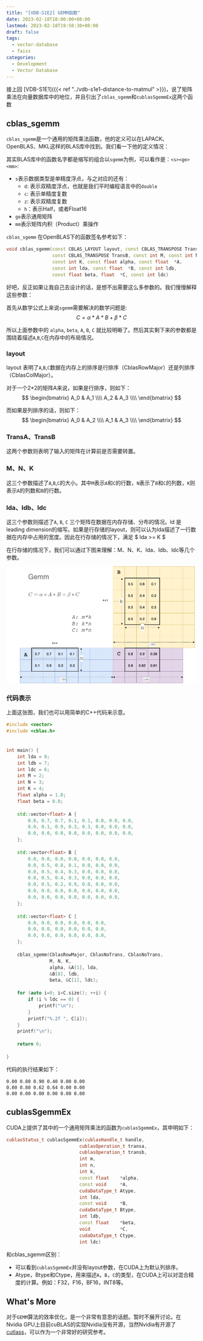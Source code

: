 ```yaml
---
title: "[VDB-S1E2] GEMM函数"
date: 2023-02-18T10:00:00+08:00
lastmod: 2023-02-18T19:58:30+08:00
draft: false
tags:
  - vector-database
  - faiss
categories:
  - Development
  - Vector Database
---
```

接上回 [VDB-S1E1]({{< ref "../vdb-s1e1-distance-to-matmul" >}})，说了矩阵乘法在向量数据库中的地位，并且引出了`cblas_sgemm`和`cublasSgemmEx`这两个函数

## cblas_sgemm
`cblas_sgemm`是一个通用的矩阵乘法函数，他的定义可以在LAPACK、OpenBLAS、MKL这样的BLAS库中找到。我们看一下他的定义情况：

其实BLAS库中的函数名字都是缩写的组合以`sgemm`为例，可以看作是：`<s><ge><mm>`:
- `s`表示数据类型是单精度浮点，与之对应的还有：
  - `d`: 表示双精度浮点，也就是我们平时编程语言中的`double`
  - `c`: 表示单精度复数
  - `z`: 表示双精度复数
  - `h`：表示Half，或者Float16
- `ge`表示通用矩阵
- `mm`表示矩阵内积（Product）乘操作

`cblas_sgemm` 在OpenBLAS下的函数签名参考如下：
```c++
void cblas_sgemm(const CBLAS_LAYOUT layout, const CBLAS_TRANSPOSE TransA,
                 const CBLAS_TRANSPOSE TransB, const int M, const int N,
                 const int K, const float alpha, const float  *A,
                 const int lda, const float  *B, const int ldb,
                 const float beta, float  *C, const int ldc)
```

好吧，反正如果让我自己去设计的话，是想不出需要这么多参数的。我们慢慢解释这些参数：

首先从数学公式上来说`sgemm`需要解决的数学问题是: $$ C = \alpha * A * B + \beta * C $$

所以上面参数中的 `alpha`, `beta`, `A`, `B`, `C` 就比较明晰了。然后其实剩下来的参数都是围绕着描述`A`,`B`,`C`在内存中的布局情况。

### layout
layout 表明了`A`,`B`,`C`数据在内存上的排序是行排序（CblasRowMajor）还是列排序（CblasColMajor）。

对于一个2*2的矩阵A来说，如果是行排序，则如下：
$$
\begin{bmatrix}
A_0 & A_1 \\\\
A_2 & A_3 \\\\
\end{bmatrix}
$$

而如果是列排序的话，则如下：
$$
\begin{bmatrix}
A_0 & A_2 \\\\
A_1 & A_3 \\\\
\end{bmatrix}
$$

### TransA、TransB
这两个参数则表明了输入的矩阵在计算前是否需要转置。

### M、N、K
这三个参数描述了`A`,`B`,`C`的大小。其中`M`表示`A`和`C`的行数，`N`表示了`B`和`C`的列数，`K`则表示`A`的列数和`B`的行数。

### lda、ldb、ldc
这三个参数则描述了`A`, `B`, `C` 三个矩阵在数据在内存存储、分布的情况。ld 是 leading dimension的缩写。如果是行存储的layout，则可以认为lda描述了一行数据在内存中占用的宽度。因此在行存储的情况下，满足 $ lda >= K $

在行存储的情况下，我们可以通过下图来理解：M、N、K、lda、ldb、ldc等几个参数。

![Gemm 参数](gemm_abc.png)

### 代码表示

上面这张图，我们也可以用简单的C++代码来示意。

```c++
#include <vector>
#include <cblas.h>


int main() {
    int lda = 8;
    int ldb = 7;
    int ldc = 6;
    int M = 2;
    int N = 3;
    int K = 4;
    float alpha = 1.0;
    float beta = 0.0;

    std::vector<float> A {
        0.0, 0.7, 0.7, 0.1, 0.1, 0.0, 0.0, 0.0,
        0.0, 0.1, 0.9, 0.3, 0.3, 0.0, 0.0, 0.0,
        0.0, 0.0, 0.0, 0.0, 0.0, 0.0, 0.0, 0.0,
    };

    std::vector<float> B {
        0.0, 0.0, 0.0, 0.0, 0.0, 0.0, 0.0,
        0.0, 0.5, 0.8, 0.1, 0.0, 0.0, 0.0,
        0.0, 0.5, 0.4, 0.3, 0.0, 0.0, 0.0,
        0.0, 0.5, 0.4, 0.3, 0.0, 0.0, 0.0,
        0.0, 0.5, 0.2, 0.9, 0.0, 0.0, 0.0,
        0.0, 0.0, 0.0, 0.0, 0.0, 0.0, 0.0,
        0.0, 0.0, 0.0, 0.0, 0.0, 0.0, 0.0,
    };

    std::vector<float> C {
        0.0, 0.0, 0.0, 0.0, 0.0, 0.0,
        0.0, 0.0, 0.0, 0.0, 0.0, 0.0,
        0.0, 0.0, 0.0, 0.0, 0.0, 0.0,
    };

    cblas_sgemm(CblasRowMajor, CblasNoTrans, CblasNoTrans,
                M, N, K,
                alpha, &A[1], lda,
                &B[8], ldb, 
                beta, &C[1], ldc);
    
    for (auto i=0; i<C.size(); ++i) {
        if (i % ldc == 0) {
            printf("\n");
        }
        printf("%.2f ", C[i]);
    }
    printf("\n");

    return 0;
    
}

```

代码的执行结果如下：
```
0.00 0.80 0.90 0.40 0.00 0.00
0.00 0.80 0.62 0.64 0.00 0.00
0.00 0.00 0.00 0.00 0.00 0.00
```

## cublasSgemmEx
CUDA上提供了其中的一个通用矩阵乘法的函数为`cublasSgemmEx`，其申明如下：
```c++
cublasStatus_t cublasSgemmEx(cublasHandle_t handle,
                           cublasOperation_t transa,
                           cublasOperation_t transb,
                           int m,
                           int n,
                           int k,
                           const float    *alpha,
                           const void     *A,
                           cudaDataType_t Atype,
                           int lda,
                           const void     *B,
                           cudaDataType_t Btype,
                           int ldb,
                           const float    *beta,
                           void           *C,
                           cudaDataType_t Ctype,
                           int ldc)
```

和cblas_sgemm区别：
- 可以看到`cublasSgemmEx`并没有layout参数，在CUDA上为默认列排序。
- Atype，Btype和Ctype，用来描述`A`，`B`，`C`的类型，在CUDA上可以对混合精度的计算。例如：F32，F16，BF16，INT8等。

## What's More
对于`GEMM`算法的效率优化，是一个非常有意思的话题。暂时不展开讨论。在Nvidia GPU上目前cuBLAS的实现Nvidia没有开源，当然Nvidia有开源了[cutlass](https://github.com/NVIDIA/cutlass)，可以作为一个非常好的研究参考。